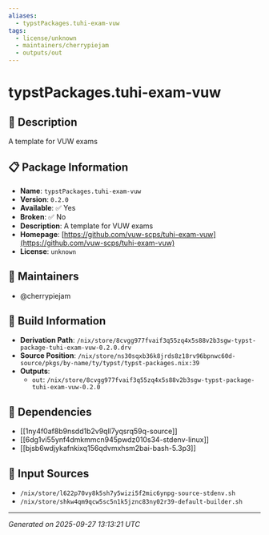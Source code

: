 ```yaml
---
aliases:
  - typstPackages.tuhi-exam-vuw
tags:
  - license/unknown
  - maintainers/cherrypiejam
  - outputs/out
---
```


# typstPackages.tuhi-exam-vuw

## 📝 Description

A template for VUW exams

## 📋 Package Information

- **Name**: `typstPackages.tuhi-exam-vuw`
- **Version**: `0.2.0`
- **Available**: ✅ Yes
- **Broken**: ✅ No
- **Description**: A template for VUW exams
- **Homepage**: [https://github.com/vuw-scps/tuhi-exam-vuw](https://github.com/vuw-scps/tuhi-exam-vuw)
- **License**: `unknown`
## 👥 Maintainers

- @cherrypiejam


## 🔧 Build Information

- **Derivation Path**: `/nix/store/8cvgg977fvaif3q55zq4x5s88v2b3sgw-typst-package-tuhi-exam-vuw-0.2.0.drv`
- **Source Position**: `/nix/store/ns30sqxb36k8jrds8z18rv96bpnwc60d-source/pkgs/by-name/ty/typst/typst-packages.nix:39`
- **Outputs**:
  - `out`:  `/nix/store/8cvgg977fvaif3q55zq4x5s88v2b3sgw-typst-package-tuhi-exam-vuw-0.2.0`

## 🔗 Dependencies

- [[1ny4f0af8b9nsdd1b2v9qll7yqsrq59q-source]]
- [[6dg1vi55ynf4dmkmmcn945pwdz010s34-stdenv-linux]]
- [[bjsb6wdjykafnkixq156qdvmxhsm2bai-bash-5.3p3]]

## 📁 Input Sources

- `/nix/store/l622p70vy8k5sh7y5wizi5f2mic6ynpg-source-stdenv.sh`
- `/nix/store/shkw4qm9qcw5sc5n1k5jznc83ny02r39-default-builder.sh`

---
*Generated on 2025-09-27 13:13:21 UTC*
